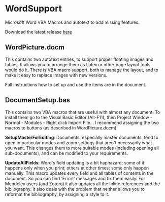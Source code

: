 # WordSupport
Microsoft Word VBA Macros and autotext to add missing features.

Download the latest release [here](https://github.com/charlesweir/WordSupport/releases/download/v1.0/ReleaseV1.0.zip)

## WordPicture.docm
This contains two autotext entries, to support proper floating images and tables. It allows you to arrange them as Latex or other page layout tools would do it. There is VBA macro support, both to manage the layout, and to make it easy to replace images with new versions. 

Full instructions how to set up and use the items are in the document.

## DocumentSetup.bas
This contains two VBA macros that are useful with almost any document. 
To install them go to the Visual Basic Editor (Alt-F11), then Project Window - Normal - Modules - Right click Import File... 
I recommend assigning the two macros to buttons (as described in WordPicture.docm).

**SetupMasterForEditing**: Documents, especially master documents, tend to open in particular modes and zoom settings that aren't necessarily what you want. This changes them to more suitable modes (including opening all sub-documents), and can be modified to your requirements.

**UpdateAllFields**: Word's field updating is a bit haphazard; some of it happens only when you print; others at other times; some only happen manually. This macro updates every field and all tables of contents in the document. So you can find 'Error!' messages and fix them easily. For Mendeley users (and Zotero) it also updates all the inline references and the bibliography. It also deals with the problem that neither allows you to reformat the bibliography, by assigning a style to it.
